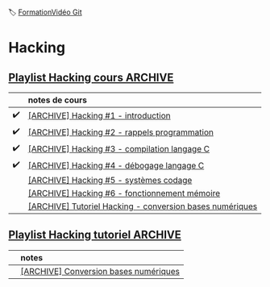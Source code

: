 :label: [FormationVidéo Git](https://github.com/jasonchampagne/FormationVideo)

# Hacking

## [Playlist Hacking cours ARCHIVE](https://youtube.com/playlist?list=PLrSOXFDHBtfG0Fb0g--43a0b47e9hrwlB)

||notes de cours
-|:-
|:heavy_check_mark:|[[ARCHIVE] Hacking #1 - introduction](ARCHIVE/cours/001_introduction/note.md)
|:heavy_check_mark:|[[ARCHIVE] Hacking #2 - rappels programmation](ARCHIVE/cours/002_rappels_programmation/note.md)
|:heavy_check_mark:|[[ARCHIVE] Hacking #3 - compilation langage C](ARCHIVE/cours/003_compilation_langage_C/note.md)
|:heavy_check_mark:|[[ARCHIVE] Hacking #4 - débogage langage C](ARCHIVE/cours/004_débogage_langage_C/note.md)
||[[ARCHIVE] Hacking #5 - systèmes codage](ARCHIVE/cours/005_systèmes_codage/note.md)
||[[ARCHIVE] Hacking #6 - fonctionnement mémoire](ARCHIVE/cours/006_fonctionnement_mémoire/note.md)
||[[ARCHIVE] Tutoriel Hacking - conversion bases numériques](ARCHIVE/cours/conversion_bases_numériques.md/note.md)

## [Playlist Hacking tutoriel ARCHIVE](https://youtube.com/playlist?list=PLrSOXFDHBtfG0Fb0g--43a0b47e9hrwlB)

||notes
-|:-
||[[ARCHIVE] Conversion bases numériques](ARCHIVE/tutoriels/conversion_bases_numériques/note.md)
